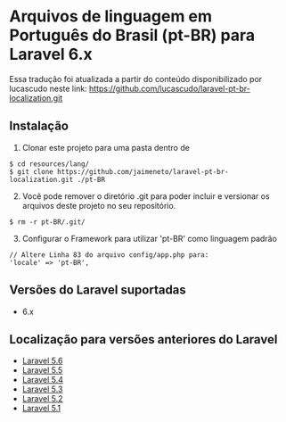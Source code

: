 # Arquivos de linguagem em Português do Brasil (pt-BR) para Laravel 6.x

Essa tradução foi atualizada a partir do conteúdo disponibilizado por lucascudo neste link:
https://github.com/lucascudo/laravel-pt-br-localization.git

## Instalação

1. Clonar este projeto para uma pasta dentro de 
  ```
  $ cd resources/lang/
  $ git clone https://github.com/jaimeneto/laravel-pt-br-localization.git ./pt-BR
  ```
2. Você pode remover o diretório .git para poder incluir e versionar os arquivos deste projeto no seu repositório.

  ```
  $ rm -r pt-BR/.git/
  ```
3. Configurar o Framework para utilizar 'pt-BR' como linguagem padrão
  ```
  // Altere Linha 83 do arquivo config/app.php para:
  'locale' => 'pt-BR',
  ```
## Versões do Laravel suportadas

* 6.x

## Localização para versões anteriores do Laravel

* [Laravel 5.6](https://github.com/lucascudo/laravel-pt-br-localization)  
* [Laravel 5.5](https://github.com/enniosousa/laravel-5.5-pt-BR-localization)
* [Laravel 5.4](https://github.com/Leomhl/laravel-5.4-pt-br-localization)
* [Laravel 5.3](https://github.com/leandroluk/laravel-5.3-pt-br-localization)
* [Laravel 5.2](https://github.com/felipeporto/laravel-5.2-pt-br-localization)
* [Laravel 5.1](https://github.com/bmonteirog/laravel-5.1-pt-br-localization)
